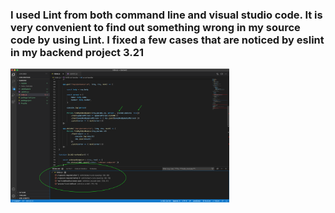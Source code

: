 ### I used Lint from both command line and visual studio code. It is very convenient to find out something wrong in my source code by using Lint. I fixed a few cases that are noticed by eslint in my backend project 3.21

<img src="Screenshot.3.22.png" width="350" title="screenshot">

